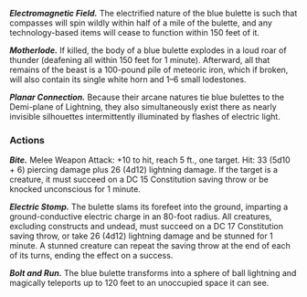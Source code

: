 ﻿---
layout: creature
name: "Blue Bulette"
tags: [large, monstrosity, cr12, tome-of-horrors]
cha: 4 (-3)
wis: 10 (+0)
int: 3 (-4)
con: 24 (+7)
dex: 12 (+1)
str: 22 (+6)
size: Large monstrosity
alignment: unaligned
challenge: "12 (8,400 XP)"
languages: "--"
skills: "Perception +4"
senses: "darkvision 60 ft., passive Perception 14"
saving_throws: "Dex +5, Con +11, Wis +4"
damage_immunities: "lightning"
speed: "40 ft."
hit_points: "150 (12d10 + 84)"
armor_class: "17 (natural armor)"
---

***Electromagnetic Field.*** The electrified nature of the blue
bulette is such that compasses will spin wildly within
half of a mile of the bulette, and any technology-based
items will cease to function within 150 feet of it.

***Motherlode.*** If killed, the body of a blue bulette explodes in a loud
roar of thunder (deafening all within 150 feet for 1 minute). Afterward, all
that remains of the beast is a 100-pound pile of meteoric iron, which if
broken, will also contain its single white horn and 1–6 small lodestones.

***Planar Connection.*** Because their arcane natures tie blue bulettes to the
Demi-plane of Lightning, they also simultaneously exist there as nearly
invisible silhouettes intermittently illuminated by flashes of electric light.

### Actions

***Bite.*** Melee Weapon Attack: +10 to hit, reach 5 ft., one target. Hit: 33
(5d10 + 6) piercing damage plus 26 (4d12) lightning damage. If the target
is a creature, it must succeed on a DC 15 Constitution saving throw or be
knocked unconscious for 1 minute.

***Electric Stomp.*** The bulette slams its forefeet into the ground, imparting
a ground-conductive electric charge in an 80-foot radius. All creatures,
excluding constructs and undead, must succeed on a DC 17 Constitution
saving throw, or take 26 (4d12) lightning damage and be stunned for 1
minute. A stunned creature can repeat the saving throw at the end of each
of its turns, ending the effect on a success.

***Bolt and Run.*** The blue bulette transforms into a sphere of ball lightning
and magically teleports up to 120 feet to an unoccupied space it can see.
